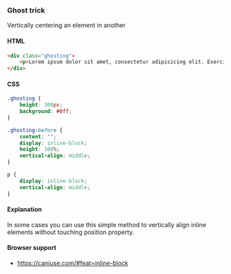 ### Ghost trick

Vertically centering an element in another

#### HTML

```html
<div class="ghosting">
    <p>Lorem ipsum dolor sit amet, consectetur adipisicing elit. Exercitationem itaque, natus? Ab aliquid animi asperiores delectus dolor error expedita ipsam iste nihil pariatur provident quae quia, quis soluta suscipit tempora.</p>
</div>
```

#### CSS

```css
.ghosting {
    height: 300px;
    background: #0ff;
}

.ghosting:before {
    content: "";
    display: inline-block;
    height: 100%;
    vertical-align: middle;
}

p {
    display: inline-block;
    vertical-align: middle;
}
```

#### Explanation

In some cases you can use this simple method to vertically align inline elements without touching position property.

#### Browser support

- https://caniuse.com/#feat=inline-block

<!-- tags: layout -->
